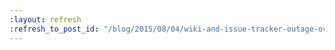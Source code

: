 ```yaml
---
:layout: refresh
:refresh_to_post_id: "/blog/2015/08/04/wiki-and-issue-tracker-outage-over-the-weekend"
---
```

